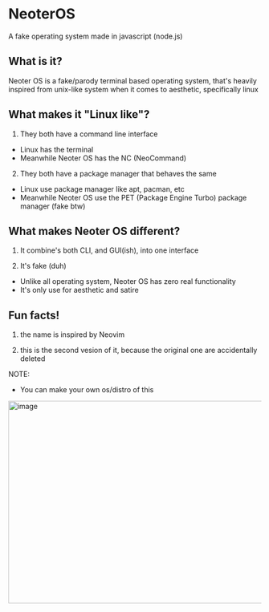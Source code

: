 # NeoterOS

A fake operating system made in javascript (node.js)

## What is it?

Neoter OS is a fake/parody terminal based operating system, that's heavily inspired from unix-like system when it comes to aesthetic, specifically linux

## What makes it "Linux like"?

1. They both have a command line interface

- Linux has the terminal
- Meanwhile Neoter OS has the NC (NeoCommand)

2. They both have a package manager that behaves the same

- Linux use package manager like apt, pacman, etc
- Meanwhile Neoter OS use the PET (Package Engine Turbo) package manager (fake btw)

## What makes Neoter OS different?

1. It combine's both CLI, and GUI(ish), into one interface

2. It's fake (duh)

- Unlike all operating system, Neoter OS has zero real functionality
- It's only use for aesthetic and satire

## Fun facts!

1. the name is inspired by Neovim

2. this is the second vesion of it, because the original one are accidentally deleted

NOTE:
- You can make your own os/distro of this

<img width="780" height="404" alt="image" src="https://github.com/user-attachments/assets/2be1da4f-abe9-46a8-ae86-5a59c1c78831" />

